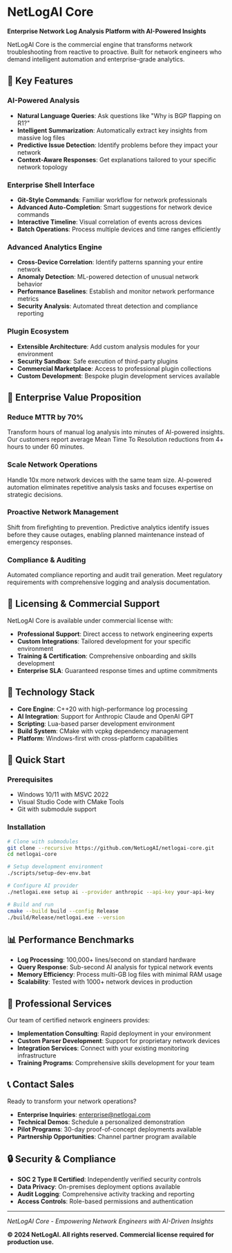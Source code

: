# NetLogAI Core

**Enterprise Network Log Analysis Platform with AI-Powered Insights**

NetLogAI Core is the commercial engine that transforms network troubleshooting from reactive to proactive. Built for network engineers who demand intelligent automation and enterprise-grade analytics.

## 🚀 Key Features

### AI-Powered Analysis
- **Natural Language Queries**: Ask questions like "Why is BGP flapping on R1?"
- **Intelligent Summarization**: Automatically extract key insights from massive log files
- **Predictive Issue Detection**: Identify problems before they impact your network
- **Context-Aware Responses**: Get explanations tailored to your specific network topology

### Enterprise Shell Interface
- **Git-Style Commands**: Familiar workflow for network professionals
- **Advanced Auto-Completion**: Smart suggestions for network device commands
- **Interactive Timeline**: Visual correlation of events across devices
- **Batch Operations**: Process multiple devices and time ranges efficiently

### Advanced Analytics Engine
- **Cross-Device Correlation**: Identify patterns spanning your entire network
- **Anomaly Detection**: ML-powered detection of unusual network behavior
- **Performance Baselines**: Establish and monitor network performance metrics
- **Security Analysis**: Automated threat detection and compliance reporting

### Plugin Ecosystem
- **Extensible Architecture**: Add custom analysis modules for your environment
- **Security Sandbox**: Safe execution of third-party plugins
- **Commercial Marketplace**: Access to professional plugin collections
- **Custom Development**: Bespoke plugin development services available

## 🏢 Enterprise Value Proposition

### Reduce MTTR by 70%
Transform hours of manual log analysis into minutes of AI-powered insights. Our customers report average Mean Time To Resolution reductions from 4+ hours to under 60 minutes.

### Scale Network Operations
Handle 10x more network devices with the same team size. AI-powered automation eliminates repetitive analysis tasks and focuses expertise on strategic decisions.

### Proactive Network Management
Shift from firefighting to prevention. Predictive analytics identify issues before they cause outages, enabling planned maintenance instead of emergency responses.

### Compliance & Auditing
Automated compliance reporting and audit trail generation. Meet regulatory requirements with comprehensive logging and analysis documentation.

## 💼 Licensing & Commercial Support

NetLogAI Core is available under commercial license with:
- **Professional Support**: Direct access to network engineering experts
- **Custom Integrations**: Tailored development for your specific environment
- **Training & Certification**: Comprehensive onboarding and skills development
- **Enterprise SLA**: Guaranteed response times and uptime commitments

## 🔧 Technology Stack

- **Core Engine**: C++20 with high-performance log processing
- **AI Integration**: Support for Anthropic Claude and OpenAI GPT
- **Scripting**: Lua-based parser development environment
- **Build System**: CMake with vcpkg dependency management
- **Platform**: Windows-first with cross-platform capabilities

## 🚀 Quick Start

### Prerequisites
- Windows 10/11 with MSVC 2022
- Visual Studio Code with CMake Tools
- Git with submodule support

### Installation
```bash
# Clone with submodules
git clone --recursive https://github.com/NetLogAI/netlogai-core.git
cd netlogai-core

# Setup development environment
./scripts/setup-dev-env.bat

# Configure AI provider
./netlogai.exe setup ai --provider anthropic --api-key your-api-key

# Build and run
cmake --build build --config Release
./build/Release/netlogai.exe --version
```

## 📊 Performance Benchmarks

- **Log Processing**: 100,000+ lines/second on standard hardware
- **Query Response**: Sub-second AI analysis for typical network events
- **Memory Efficiency**: Process multi-GB log files with minimal RAM usage
- **Scalability**: Tested with 1000+ network devices in production

## 🤝 Professional Services

Our team of certified network engineers provides:
- **Implementation Consulting**: Rapid deployment in your environment
- **Custom Parser Development**: Support for proprietary network devices
- **Integration Services**: Connect with your existing monitoring infrastructure
- **Training Programs**: Comprehensive skills development for your team

## 📞 Contact Sales

Ready to transform your network operations?
- **Enterprise Inquiries**: enterprise@netlogai.com
- **Technical Demos**: Schedule a personalized demonstration
- **Pilot Programs**: 30-day proof-of-concept deployments available
- **Partnership Opportunities**: Channel partner program available

## 🔒 Security & Compliance

- **SOC 2 Type II Certified**: Independently verified security controls
- **Data Privacy**: On-premises deployment options available
- **Audit Logging**: Comprehensive activity tracking and reporting
- **Access Controls**: Role-based permissions and authentication

---

*NetLogAI Core - Empowering Network Engineers with AI-Driven Insights*

**© 2024 NetLogAI. All rights reserved. Commercial license required for production use.**